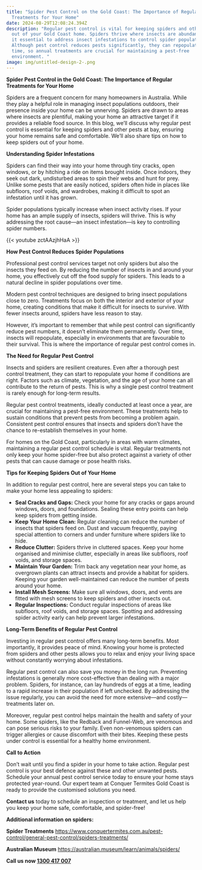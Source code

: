 ```yaml
---
title: "Spider Pest Control on the Gold Coast: The Importance of Regular
  Treatments for Your Home"
date: 2024-08-29T12:08:24.394Z
description: "Regular pest control is vital for keeping spiders and other pests
  out of your Gold Coast home. Spiders thrive where insects are abundant, making
  it essential to address insect infestations to control spider populations.
  Although pest control reduces pests significantly, they can repopulate over
  time, so annual treatments are crucial for maintaining a pest-free
  environment. "
image: img/untitled-design-2-.png
---
```



**Spider Pest Control in the Gold Coast: The Importance of Regular Treatments for Your Home**



Spiders are a frequent concern for many homeowners in Australia. While they play a helpful role in managing insect populations outdoors, their presence inside your home can be unnerving. Spiders are drawn to areas where insects are plentiful, making your home an attractive target if it provides a reliable food source. In this blog, we’ll discuss why regular pest control is essential for keeping spiders and other pests at bay, ensuring your home remains safe and comfortable. We’ll also share tips on how to keep spiders out of your home.

**Understanding Spider Infestations**

Spiders can find their way into your home through tiny cracks, open windows, or by hitching a ride on items brought inside. Once indoors, they seek out dark, undisturbed areas to spin their webs and hunt for prey. Unlike some pests that are easily noticed, spiders often hide in places like subfloors, roof voids, and wardrobes, making it difficult to spot an infestation until it has grown.

Spider populations typically increase when insect activity rises. If your home has an ample supply of insects, spiders will thrive. This is why addressing the root cause—an insect infestation—is key to controlling spider numbers.

{{< youtube zctAAzjhHaA >}}

**How Pest Control Reduces Spider Populations**

Professional pest control services target not only spiders but also the insects they feed on. By reducing the number of insects in and around your home, you effectively cut off the food supply for spiders. This leads to a natural decline in spider populations over time.

Modern pest control techniques are designed to bring insect populations close to zero. Treatments focus on both the interior and exterior of your home, creating conditions that make it difficult for insects to survive. With fewer insects around, spiders have less reason to stay.

However, it’s important to remember that while pest control can significantly reduce pest numbers, it doesn’t eliminate them permanently. Over time, insects will repopulate, especially in environments that are favourable to their survival. This is where the importance of regular pest control comes in.

**The Need for Regular Pest Control**

Insects and spiders are resilient creatures. Even after a thorough pest control treatment, they can start to repopulate your home if conditions are right. Factors such as climate, vegetation, and the age of your home can all contribute to the return of pests. This is why a single pest control treatment is rarely enough for long-term results.

Regular pest control treatments, ideally conducted at least once a year, are crucial for maintaining a pest-free environment. These treatments help to sustain conditions that prevent pests from becoming a problem again. Consistent pest control ensures that insects and spiders don’t have the chance to re-establish themselves in your home.

For homes on the Gold Coast, particularly in areas with warm climates, maintaining a regular pest control schedule is vital. Regular treatments not only keep your home spider-free but also protect against a variety of other pests that can cause damage or pose health risks.

**Tips for Keeping Spiders Out of Your Home**

In addition to regular pest control, here are several steps you can take to make your home less appealing to spiders:

* **Seal Cracks and Gaps:** Check your home for any cracks or gaps around windows, doors, and foundations. Sealing these entry points can help keep spiders from getting inside.
* **Keep Your Home Clean:** Regular cleaning can reduce the number of insects that spiders feed on. Dust and vacuum frequently, paying special attention to corners and under furniture where spiders like to hide.
* **Reduce Clutter:** Spiders thrive in cluttered spaces. Keep your home organised and minimise clutter, especially in areas like subfloors, roof voids, and storage spaces.
* **Maintain Your Garden:** Trim back any vegetation near your home, as overgrown plants can attract insects and provide a habitat for spiders. Keeping your garden well-maintained can reduce the number of pests around your home.
* **Install Mesh Screens:** Make sure all windows, doors, and vents are fitted with mesh screens to keep spiders and other insects out.
* **Regular Inspections:** Conduct regular inspections of areas like subfloors, roof voids, and storage spaces. Spotting and addressing spider activity early can help prevent larger infestations.

**Long-Term Benefits of Regular Pest Control**

Investing in regular pest control offers many long-term benefits. Most importantly, it provides peace of mind. Knowing your home is protected from spiders and other pests allows you to relax and enjoy your living space without constantly worrying about infestations.

Regular pest control can also save you money in the long run. Preventing infestations is generally more cost-effective than dealing with a major problem. Spiders, for instance, can lay hundreds of eggs at a time, leading to a rapid increase in their population if left unchecked. By addressing the issue regularly, you can avoid the need for more extensive—and costly—treatments later on.

Moreover, regular pest control helps maintain the health and safety of your home. Some spiders, like the Redback and Funnel-Web, are venomous and can pose serious risks to your family. Even non-venomous spiders can trigger allergies or cause discomfort with their bites. Keeping these pests under control is essential for a healthy home environment.

**Call to Action**

Don’t wait until you find a spider in your home to take action. Regular pest control is your best defence against these and other unwanted pests. Schedule your annual pest control service today to ensure your home stays protected year-round. Our expert team at Conquer Termites Gold Coast is ready to provide the customised solutions you need.

**Contact us** today to schedule an inspection or treatment, and let us help you keep your home safe, comfortable, and spider-free!

**Additional information on spiders:** 

**Spider Treatments** <https://www.conquertermites.com.au/pest-control/general-pest-control/spiders-treatments/>

**Australian Museum** <https://australian.museum/learn/animals/spiders/>

**Call us now [1300 417 007](tel:1300417007)**
